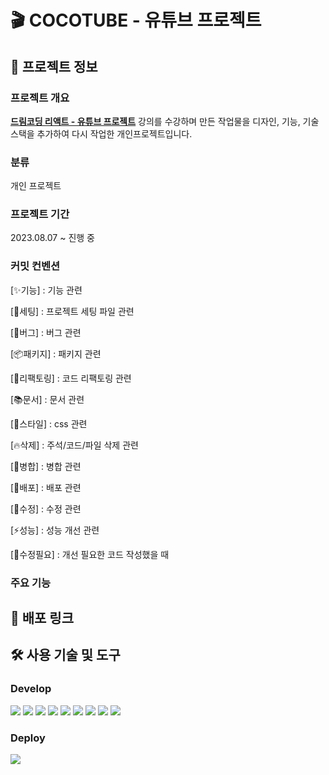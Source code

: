 # 🎬 COCOTUBE - 유튜브 프로젝트

## 📝 프로젝트 정보

### 프로젝트 개요

**[드림코딩 리액트 - 유튜브 프로젝트](https://github.com/chaehaeun/dreamcoding-youtube-clone)** 강의를 수강하며 만든 작업물을 디자인, 기능, 기술 스택을 추가하여 다시 작업한 개인프로젝트입니다.

### 분류

개인 프로젝트

### 프로젝트 기간

2023.08.07 ~ 진행 중

### 커밋 컨벤션

[✨기능] : 기능 관련

[🔧세팅] : 프로젝트 세팅 파일 관련

[🐛버그] : 버그 관련

[📦패키지] : 패키지 관련

[🔨리팩토링] : 코드 리팩토링 관련

[📚문서] : 문서 관련

[🎨스타일] : css 관련

[🔥삭제] : 주석/코드/파일 삭제 관련

[🔀병합] : 병합 관련

[🚀배포] : 배포 관련

[🔨수정] : 수정 관련

[⚡️성능] : 성능 개선 관련

[💩수정필요] : 개선 필요한 코드 작성했을 때

### 주요 기능

<!--
- 로그인, 회원가입, 로그아웃, 회원탈퇴
- 마이페이지
- 북마크
- 마이플레이리스트
- 검색
- 음성 인식 검색 ㅇ
- 검색 필터링 기능
- 기존 댓글 조회
- 추가 댓글 CRUD
- 무한 스크롤
- 반응형웹
- 다크모드

- 테스트(알아보고 꼭 해볼 것)
-->

## 🚀 배포 링크

## 🛠 사용 기술 및 도구

### Develop

<img src="https://img.shields.io/badge/Vite-646CFF?style=for-the-badge&logo=vite&logoColor=white"/> <img src="https://img.shields.io/badge/React-61DAFB?style=for-the-badge&logo=React&logoColor=white"/> <img src="https://img.shields.io/badge/TypeScript-3178C6?style=for-the-badge&logo=typescript&logoColor=white"/> <img src="https://img.shields.io/badge/Sass-CC6699?style=for-the-badge&logo=sass&logoColor=white"/> <img src="https://img.shields.io/badge/ReactRouter-CA4245?style=for-the-badge&logo=reactrouter&logoColor=white"/> <img src="https://img.shields.io/badge/react hook form-EC5990?style=for-the-badge&logo=reacthookform&logoColor=white"/> <img src="https://img.shields.io/badge/TanStack Query-FF4154?style=for-the-badge&logo=reactquery&logoColor=white"/> <img src="https://img.shields.io/badge/Recoil-3578E5?style=for-the-badge&logo=recoil&logoColor=white"/> <img src="https://img.shields.io/badge/Firebase-FFCA28?style=for-the-badge&logo=firebase&logoColor=white"/>

### Deploy

<img src="https://img.shields.io/badge/Firebase-FFCA28?style=for-the-badge&logo=firebase&logoColor=white"/>
